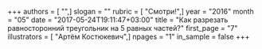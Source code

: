 +++
authors = [ "",]
slogan = ""
rubric = [ "Смотри!",]
year = "2016"
month = "05"
date = "2017-05-24T19:11:47+03:00"
title = "Как разрезать равносторонний треугольник на 5 равных частей?"
first_page = "7"
illustrators = [ "Артём Костюкевич",]
npages = "1"
in_sample = false
+++

